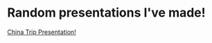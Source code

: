 # Random presentations I've made!

[China Trip Presentation!](https://docs.google.com/presentation/d/1Q4dUofcGbBB6JhnxVHxUhqcFrNwpdhunG9dGg-lIujE/edit?usp=sharing)
